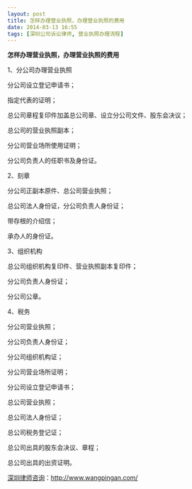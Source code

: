 ```yaml
---
layout: post
title: 怎样办理营业执照，办理营业执照的费用
date: 2014-03-13 16:55
tags: [深圳公司诉讼律师, 营业执照办理流程]
---
```

<strong>怎样办理营业执照，办理营业执照的费用</strong>

1、分公司办理营业执照

分公司设立登记申请书；

指定代表的证明；

总公司章程复印件加盖总公司章、设立分公司文件、股东会决议；

总公司的营业执照副本；

分公司营业场所使用证明；

分公司负责人的任职书及身份证。

2、刻章

分公司正副本原件、总公司营业执照；

总公司法人身份证，分公司负责人身份证；

带存根的介绍信；

承办人的身份证。

3、组织机构

总公司组织机构复印件、营业执照副本复印件；

分公司负责人身份证；

分公司公章。

4、税务

分公司营业执照；

分公司负责人身份证；

分公司组织机构证；

分公司营业场所证明；

分公司设立登记申请书；

总公司营业执照；

总公司法人身份证；

总公司税务登记证；

总公司出具的股东会决议、章程；

总公司出具的出资证明。

<a href="http://www.wangpingan.com/">深圳律师咨询</a>：<a href="http://www.wangpingan.com/">http://www.wangpingan.com/</a>

